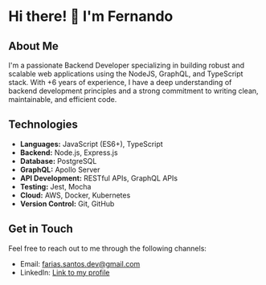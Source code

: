 # Hi there! 👋 I'm Fernando

## About Me

I'm a passionate Backend Developer specializing in building robust and scalable web applications using the NodeJS, GraphQL, and TypeScript stack. With +6 years of experience, I have a deep understanding of backend development principles and a strong commitment to writing clean, maintainable, and efficient code.

## Technologies

- **Languages:** JavaScript (ES6+), TypeScript
- **Backend:** Node.js, Express.js
- **Database:** PostgreSQL
- **GraphQL:** Apollo Server
- **API Development:** RESTful APIs, GraphQL APIs
- **Testing:** Jest, Mocha
- **Cloud:** AWS, Docker, Kubernetes
- **Version Control:** Git, GitHub

## Get in Touch

Feel free to reach out to me through the following channels:

- Email: farias.santos.dev@gmail.com
- LinkedIn: [Link to my profile](https://www.linkedin.com/in/fernando-arias-santos-5a49a010b)
